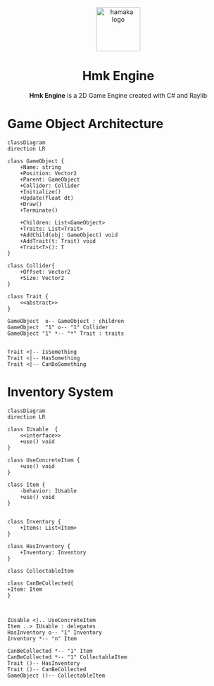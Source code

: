 <div align="center">
	<img src="https://www.hamaka.dev/images/hamaka.svg" alt="hamaka logo" width="100" />

  <h1 align="center">Hmk Engine</h1>
  <p><strong>Hmk Engine</strong> is a 2D Game Engine created with C# and Raylib</p>
</div>

# Game Object Architecture

```mermaid
classDiagram
direction LR

class GameObject {
    +Name: string
    +Position: Vector2
    +Parent: GameObject
    +Collider: Collider
    +Initialize()
    +Update(float dt)
    +Draw()
    +Terminate()

    +Children: List<GameObject>
    +Traits: List<Trait>
    +AddChild(obj: GameObject) void
    +AddTrait(t: Trait) void
    +Trait<T>(): T
}

class Collider{
    +Offset: Vector2
    +Size: Vector2
}

class Trait {
    <<abstract>>
}

GameObject  o-- GameObject : children
GameObject  "1" o-- "1" Collider
GameObject "1" *-- "*" Trait : traits


Trait <|-- IsSomething
Trait <|-- HasSomething
Trait <|-- CanDoSomething
```

# Inventory System

```mermaid
classDiagram
direction LR

class IUsable  {
    <<interface>>
    +use() void
}

class UseConcreteItem {
    +use() void
}

class Item {
    -behavior: IUsable
    +use() void
}


class Inventory {
    +Items: List<Item>
}

class HasInventory {
    +Inventory: Inventory
}

class CollectableItem

class CanBeCollected{
+Item: Item
}



IUsable <|.. UseConcreteItem
Item ..> IUsable : delegates
HasInventory o-- "1" Inventory
Inventory *-- "n" Item

CanBeCollected *-- "1" Item
CanBeCollected *-- "1" CollectableItem
Trait ()-- HasInventory
Trait ()-- CanBeCollected
GameObject ()-- CollectableItem
```
